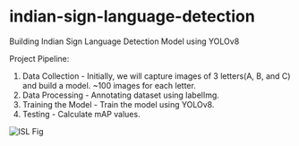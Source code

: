 # indian-sign-language-detection
Building Indian Sign Language Detection Model using YOLOv8

Project Pipeline:

1. Data Collection - Initially, we will capture images of 3 letters(A, B, and C) and build a model. ~100 images for each letter. 
2. Data Processing - Annotating dataset using labelImg.
3. Training the Model - Train the model using YOLOv8.
4. Testing - Calculate mAP values.

![ISL Fig](https://user-images.githubusercontent.com/108720291/234826052-c6730ef7-0caa-463f-825b-60d1184d4dc6.png)



